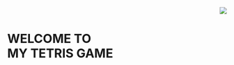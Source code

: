 <img align="right" src="https://user-images.githubusercontent.com/119101655/216426880-dab9cebd-6529-4115-8e8c-46f44b0787fe.png">
<br>
<h1>WELCOME TO <br>MY TETRIS GAME</h1>
